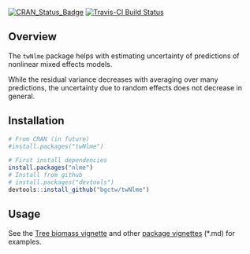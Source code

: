 
<!-- 
README.md is generated from README.Rmd. Please edit that file
rmarkdown::render(
  "README.Rmd", output_format = rmarkdown::github_document(html_preview = FALSE)) 
-->
[![CRAN\_Status\_Badge](http://www.r-pkg.org/badges/version/twNlme)](http://cran.r-project.org/package=twNlme) [![Travis-CI Build Status](https://travis-ci.org/bgctw/twNlme.svg?branch=master)](https://travis-ci.org/bgctw/twNlme)

Overview
--------

The `twNlme` package helps with estimating uncertainty of predictions of nonlinear mixed effects models.

While the residual variance decreases with averaging over many predictions, the uncertainty due to random effects does not decrease in general.

Installation
------------

``` r
# From CRAN (in future)
#install.packages("twNlme")

# First install dependencies
install.packages("nlme")
# Install from github
# install.packages("devtools")
devtools::install_github("bgctw/twNlme")
```

Usage
-----

See the [Tree biomass vignette](https://github.com/bgctw/twNlme/blob/master/vignettes/TreeBiomassExample.md) and other [package vignettes](https://github.com/bgctw/twNlme/blob/master/vignettes/) (\*.md) for examples.
